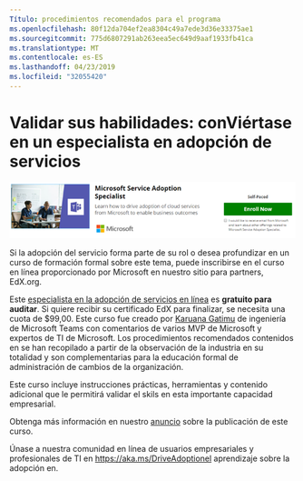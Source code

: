 ```yaml
---
Título: procedimientos recomendados para el programa
ms.openlocfilehash: 80f12da704ef2ea8304c49a7ede3d36e33375ae1
ms.sourcegitcommit: 775d6807291ab263eea5ec649d9aaf1933fb41ca
ms.translationtype: MT
ms.contentlocale: es-ES
ms.lasthandoff: 04/23/2019
ms.locfileid: "32055420"
---
```

# <a name="validate-your-skills---become-a-service-adoption-specialist"></a>Validar sus habilidades: conViértase en un especialista en adopción de servicios

![Curso especialista en adopción de servicios](media/champs_sascourse.png)

Si la adopción del servicio forma parte de su rol o desea profundizar en un curso de formación formal sobre este tema, puede inscribirse en el curso en línea proporcionado por Microsoft en nuestro sitio para partners, EdX.org. 

Este [especialista en la adopción de servicios en línea](https://aka.ms/AdoptionCert) es **gratuito para auditar**.  Si quiere recibir su certificado EdX para finalizar, se necesita una cuota de $99,00.  Este curso fue creado por [Karuana Gatimu](https://linkedin.com/in/karuanagatimu) de ingeniería de Microsoft Teams con comentarios de varios MVP de Microsoft y expertos de TI de Microsoft.  Los procedimientos recomendados contenidos en se han recopilado a partir de la observación de la industria en su totalidad y son complementarias para la educación formal de administración de cambios de la organización.  

Este curso incluye instrucciones prácticas, herramientas y contenido adicional que le permitirá validar el skils en esta importante capacidad empresarial.  

Obtenga más información en nuestro [anuncio](https://aka.ms/AdoptionCertAnnouncement) sobre la publicación de este curso. 

Únase a nuestra comunidad en línea de usuarios empresariales y profesionales de TI en https://aka.ms/DriveAdoptionel aprendizaje sobre la adopción en. 